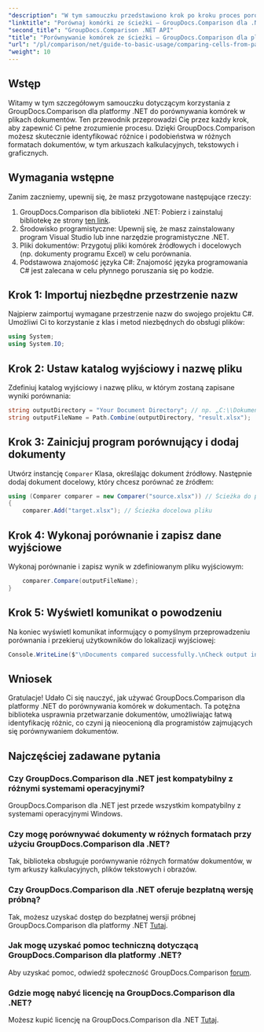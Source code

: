 ```yaml
---
"description": "W tym samouczku przedstawiono krok po kroku proces porównywania zawartości komórek programu Excel, co umożliwi programistom skuteczną identyfikację różnic i podobieństw między dokumentami."
"linktitle": "Porównaj komórki ze ścieżki – GroupDocs.Comparison dla .NET"
"second_title": "GroupDocs.Comparison .NET API"
"title": "Porównywanie komórek ze ścieżki – GroupDocs.Comparison dla platformy .NET"
"url": "/pl/comparison/net/guide-to-basic-usage/comparing-cells-from-path/"
"weight": 10
---
```


## Wstęp

Witamy w tym szczegółowym samouczku dotyczącym korzystania z GroupDocs.Comparison dla platformy .NET do porównywania komórek w plikach dokumentów. Ten przewodnik przeprowadzi Cię przez każdy krok, aby zapewnić Ci pełne zrozumienie procesu. Dzięki GroupDocs.Comparison możesz skutecznie identyfikować różnice i podobieństwa w różnych formatach dokumentów, w tym arkuszach kalkulacyjnych, tekstowych i graficznych.

## Wymagania wstępne

Zanim zaczniemy, upewnij się, że masz przygotowane następujące rzeczy:

1. GroupDocs.Comparison dla biblioteki .NET: Pobierz i zainstaluj bibliotekę ze strony [ten link](https://releases.groupdocs.com/comparison/net/).
2. Środowisko programistyczne: Upewnij się, że masz zainstalowany program Visual Studio lub inne narzędzie programistyczne .NET.
3. Pliki dokumentów: Przygotuj pliki komórek źródłowych i docelowych (np. dokumenty programu Excel) w celu porównania.
4. Podstawowa znajomość języka C#: Znajomość języka programowania C# jest zalecana w celu płynnego poruszania się po kodzie.

## Krok 1: Importuj niezbędne przestrzenie nazw

Najpierw zaimportuj wymagane przestrzenie nazw do swojego projektu C#. Umożliwi Ci to korzystanie z klas i metod niezbędnych do obsługi plików:

```csharp
using System;
using System.IO;
```

## Krok 2: Ustaw katalog wyjściowy i nazwę pliku

Zdefiniuj katalog wyjściowy i nazwę pliku, w którym zostaną zapisane wyniki porównania:

```csharp
string outputDirectory = "Your Document Directory"; // np. „C:\\Dokumenty”
string outputFileName = Path.Combine(outputDirectory, "result.xlsx");
```

## Krok 3: Zainicjuj program porównujący i dodaj dokumenty

Utwórz instancję `Comparer` Klasa, określając dokument źródłowy. Następnie dodaj dokument docelowy, który chcesz porównać ze źródłem:

```csharp
using (Comparer comparer = new Comparer("source.xlsx")) // Ścieżka do pliku źródłowego
{
    comparer.Add("target.xlsx"); // Ścieżka docelowa pliku
```

## Krok 4: Wykonaj porównanie i zapisz dane wyjściowe

Wykonaj porównanie i zapisz wynik w zdefiniowanym pliku wyjściowym:

```csharp
    comparer.Compare(outputFileName);
}
```

## Krok 5: Wyświetl komunikat o powodzeniu

Na koniec wyświetl komunikat informujący o pomyślnym przeprowadzeniu porównania i przekieruj użytkowników do lokalizacji wyjściowej:

```csharp
Console.WriteLine($"\nDocuments compared successfully.\nCheck output in {outputDirectory}.");
```

## Wniosek

Gratulacje! Udało Ci się nauczyć, jak używać GroupDocs.Comparison dla platformy .NET do porównywania komórek w dokumentach. Ta potężna biblioteka usprawnia przetwarzanie dokumentów, umożliwiając łatwą identyfikację różnic, co czyni ją nieocenioną dla programistów zajmujących się porównywaniem dokumentów.

## Najczęściej zadawane pytania

### Czy GroupDocs.Comparison dla .NET jest kompatybilny z różnymi systemami operacyjnymi?

GroupDocs.Comparison dla .NET jest przede wszystkim kompatybilny z systemami operacyjnymi Windows.

### Czy mogę porównywać dokumenty w różnych formatach przy użyciu GroupDocs.Comparison dla .NET?

Tak, biblioteka obsługuje porównywanie różnych formatów dokumentów, w tym arkuszy kalkulacyjnych, plików tekstowych i obrazów.

### Czy GroupDocs.Comparison dla .NET oferuje bezpłatną wersję próbną?

Tak, możesz uzyskać dostęp do bezpłatnej wersji próbnej GroupDocs.Comparison dla platformy .NET [Tutaj](https://releases.groupdocs.com/).

### Jak mogę uzyskać pomoc techniczną dotyczącą GroupDocs.Comparison dla platformy .NET?

Aby uzyskać pomoc, odwiedź społeczność GroupDocs.Comparison [forum](https://forum.groupdocs.com/c/comparison/12).

### Gdzie mogę nabyć licencję na GroupDocs.Comparison dla .NET?

Możesz kupić licencję na GroupDocs.Comparison dla .NET [Tutaj](https://purchase.groupdocs.com/buy).